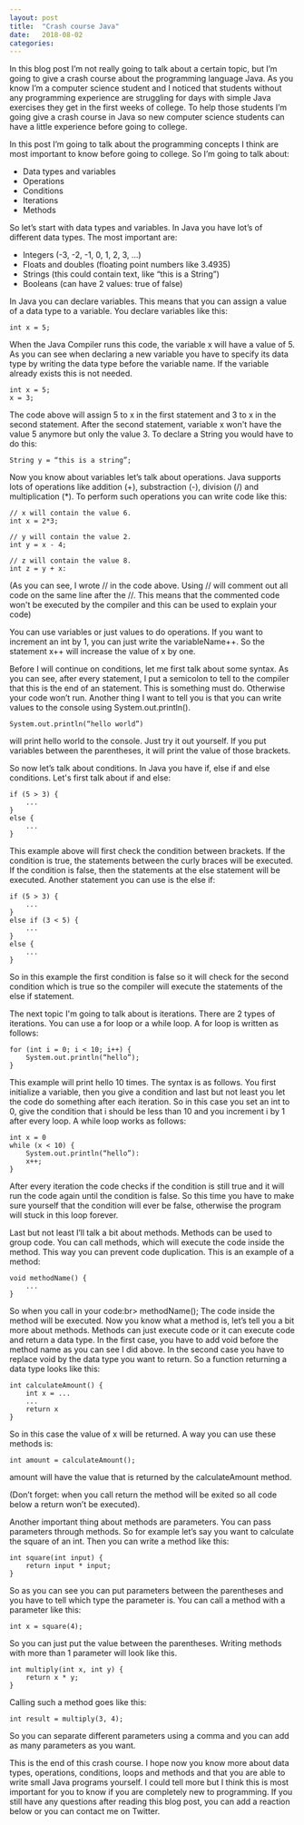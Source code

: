 ```yaml
---
layout: post
title:  "Crash course Java"
date:   2018-08-02
categories: 
---
```


In this blog post I’m not really going to talk about a certain topic, but I’m going to give a crash course about the programming language Java. As you know I’m a computer science student and I noticed that students without any programming experience are struggling for days with simple Java exercises they get in the first weeks of college. To help those students I’m going give a crash course in Java so new computer science students can have a little experience before going to college.

In this post I’m going to talk about the programming concepts I think are most important to know before going to college. So I’m going to talk about:

* Data types and variables
* Operations
* Conditions
* Iterations
* Methods

So let’s start with data types and variables. In Java you have lot’s of different data types. The most important are:

* Integers (-3, -2, -1, 0, 1, 2, 3, ...)
* Floats and doubles (floating point numbers like 3.4935)
* Strings (this could contain text, like “this is a String”)
* Booleans (can have 2 values: true of false)

In Java you can declare variables. This means that you can assign a value of a data type to a variable. You declare variables like this:

```
int x = 5;
```

When the Java Compiler runs this code, the variable x will have a value of 5. As you can see when declaring a new variable you have to specify its data type by writing the data type before the variable name. If the variable already exists this is not needed.

```
int x = 5;
x = 3;
```

The code above will assign 5 to x in the first statement and 3 to x in the second statement. After the second statement, variable x won't have the value 5 anymore but only the value 3. To declare a String you would have to do this:

```
String y = “this is a string”;
```

Now you know about variables let’s talk about operations. Java supports lots of operations like addition (+), substraction (-), division (/) and multiplication (*). To perform such operations you can write code like this:

```
// x will contain the value 6.
int x = 2*3;

// y will contain the value 2. 
int y = x - 4;

// z will contain the value 8.
int z = y + x:
```

(As you can see, I wrote // in the code above. Using // will comment out all code on the same line after the //. This means that the commented code won't be executed by the compiler and this can be used to explain your code)

You can use variables or just values to do operations. If you want to increment an int by 1, you can just write the variableName++. So the statement x++ will increase the value of x by one. 

Before I will continue on conditions, let me first talk about some syntax. As you can see, after every statement, I put a semicolon to tell to the compiler that this is the end of an statement. This is something must do. Otherwise your code won’t run. 
Another thing I want to tell you is that you can write values to the console using System.out.println(). 

```
System.out.println(“hello world”)
```

will print hello world to the console. Just try it out yourself. If you put variables between the parentheses, it will print the value of those brackets. 

So now let’s talk about conditions. In Java you have if, else if and else conditions. Let's first talk about if and else:

```
if (5 > 3) {
    ...
}
else {
    ...
}
```

This example above will first check the condition between brackets. If the condition is true, the statements between the curly braces will be executed. If the condition is false, then the statements at the else statement will be executed. Another statement you can use is the else if:

```
if (5 > 3) {
    ...
}
else if (3 < 5) {
    ...
}
else {
    ...
}
```

So in this example the first condition is false so it will check for the second condition which is true so the compiler will execute the statements of the else if statement. 

The next topic I'm going to talk about is iterations. There are 2 types of iterations. You can use a for loop or a while loop. A for loop is written as follows:

```
for (int i = 0; i < 10; i++) {
    System.out.println(“hello”);
}
```

This example will print hello 10 times.
The syntax is as follows. You first initialize a variable, then you give a condition and last but not least you let the code do something after each iteration. So in this case you set an int to 0, give the condition that i should be less than 10 and you increment i by 1 after every loop.
A while loop works as follows: 

```
int x = 0
while (x < 10) {
    System.out.println(“hello”):
    x++;
}

```
After every iteration the code checks if the condition is still true and it will run the code again until the condition is false. So this time you have to make sure yourself that the condition will ever be false, otherwise the program will stuck in this loop forever. 

Last but not least I’ll talk a bit about methods. Methods can be used to group code. You can call methods, which will execute the code inside the method. This way you can prevent code duplication. This is an example of a method:

```
void methodName() {
    ...
}
```

So when you call in your code:br>
methodName();
The code inside the method will be executed.
Now you know what a method is, let’s tell you a bit more about methods. Methods can just execute code or it can execute code and return a data type. In the first case, you have to add void before the method name as you can see I did above. In the second case you have to replace void by the data type you want to return. So a function returning a data type looks like this:

```
int calculateAmount() {
    int x = ...
    ...
    return x
}
```

So in this case the value of x will be returned. A way you can use these methods is:

```
int amount = calculateAmount();
```

amount will have the value that is returned by the calculateAmount method. 

(Don’t forget: when you call return the method will be exited so all code below a return won’t be executed). 

Another important thing about methods are parameters. You can pass parameters through methods. So for example let’s say you want to calculate the square of an int. Then you can write a method like this:

```
int square(int input) {
    return input * input;
}
```

So as you can see you can put parameters between the parentheses and you have to tell which type the parameter is. You can call a method with a parameter like this:

```
int x = square(4);
```

So you can just put the value between the parentheses. Writing methods with more than 1 parameter will look like this. 

```
int multiply(int x, int y) {
    return x * y;
}
```

Calling such a method goes like this:

```
int result = multiply(3, 4);
```

So you can separate different parameters using a comma and you can add as many parameters as you want. 

This is the end of this crash course. I hope now you know more about data types, operations, conditions, loops and methods and that you are able to write small Java programs yourself. I could tell more but I think this is most important for you to know if you are completely new to programming. If you still have any questions after reading this blog post, you can add a reaction below or you can contact me on Twitter.